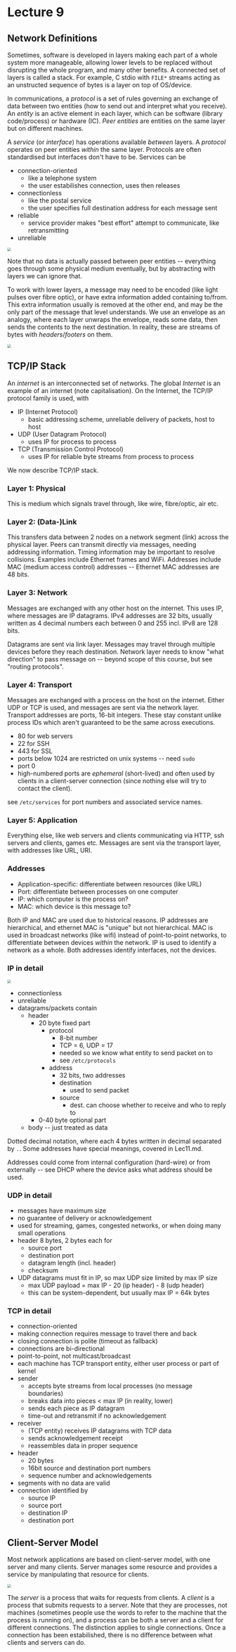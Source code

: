 # Lecture 9

## Network Definitions
Sometimes, software is developed in layers making each part of a whole system more manageable, allowing lower levels to be replaced without disrupting the whole program, and many other benefits. A connected set of layers is called a stack. For example, C stdio with `FILE*` streams acting as an unstructed sequence of bytes is a layer on top of OS/device. 

In communications, a *protocol* is a set of rules governing an exchange of data between two entities (how to send out and interpret what you receive). An *entity* is an active element in each layer, which can be software (library code/process) or hardware (IC). *Peer entities* are entities on the same layer but on different machines.

A *service* (or *interface*) has operations available *between* layers. A *protocol* operates on peer entities *within* the same layer. Protocols are often standardised but interfaces don't have to be. Services can be
- connection-oriented
    - like a telephone system
    - the user estabilishes connection, uses then releases
- connectionless
    - like the postal service
    - the user specifies full destination address for each message sent
- reliable
    - service provider makes "best effort" attempt to communicate, like retransmitting
- unreliable

<img src="images/layers.png" style="zoom: 50%;" />

Note that no data is actually passed between peer entities -- everything goes through some physical medium eventually, but by abstracting with layers we can ignore that.

To work with lower layers, a message may need to be encoded (like light pulses over fibre optic), or have extra information added containing to/from. This extra information usually is removed at the other end, and may be the only part of the message that level understands. We use an envelope as an analogy, where each layer unwraps the envelope, reads some data, then sends the contents to the next destination. In reality, these are streams of bytes with *headers*/*footers* on them.

<img src="images/envelopes.png" style="zoom: 50%;" />

## TCP/IP Stack
An *internet* is an interconnected set of networks. The global *Internet* is an example of an internet (note capitalisation). On the Internet, the TCP/IP protocol family is used, with
- IP (Internet Protocol)
    - basic addressing scheme, unreliable delivery of packets, host to host
- UDP (User Datagram Protocol)
    - uses IP for process to process
- TCP (Transmission Control Protocol)
    - uses IP for reliable byte streams from process to process

We now describe TCP/IP stack.

### Layer 1: Physical
This is medium which signals travel through, like wire, fibre/optic, air etc.

### Layer 2: (Data-)Link
This transfers data between 2 nodes on a network segment (link) across the physical layer. Peers can transmit directly via messages, needing addressing information. Timing information may be important to resolve collisions. 
Examples include Ethernet frames and WiFi. Addresses include MAC (medium access control) addresses -- Ethernet MAC addresses are 48 bits.

### Layer 3: Network
Messages are exchanged with any other host on the *i*nternet. This uses IP, where messages are IP datagrams. IPv4 addresses are 32 bits, usually written as 4 decimal numbers each between 0 and 255 incl. IPv8 are 128 bits.

Datagrams are sent via link layer. Messages may travel through multiple devices before they reach destination. Network layer needs to know "what direction" to pass message on -- beyond scope of this course, but see "routing protocols".

### Layer 4: Transport
Messages are exchanged with a process on the host on the internet. Either UDP or TCP is used, and messages are sent via the network layer.
Transport addresses are ports, 16-bit integers. These stay constant unlike process IDs which aren't guaranteed to be the same across executions.
- 80 for web servers
- 22 for SSH
- 443 for SSL
- ports below 1024 are restricted on unix systems -- need `sudo`
- port 0 
- high-numbered ports are *ephemeral* (short-lived) and often used by clients in a client-server connection (since nothing else will try to contact the client). 

see `/etc/services` for port numbers and associated service names.

### Layer 5: Application
Everything else, like web servers and clients communicating via HTTP, ssh servers and clients, games etc. Messages are sent via the transport layer, with addresses like URL, URI.

### Addresses
- Application-specific: differentiate between resources (like URL)
- Port: differentiate between processes on one computer
- IP: which computer is the process on?
- MAC: which device is this message to?

Both IP and MAC are used due to historical reasons. IP addresses are hierarchical, and ethernet MAC is "unique" but not hierarchical. MAC is used in broadcast networks (like wifi) instead of point-to-point networks, to differentiate between devices *within* the network. IP is used to identify a network as a whole. Both addresses identify interfaces, not the devices.

### IP in detail
<img src="images/ipheader.png" style="zoom: 50%;" />

- connectionless
- unreliable
- datagrams/packets contain
    - header
        - 20 byte fixed part
            - protocol
                - 8-bit number
                - TCP = 6, UDP = 17
                - needed so we know what entity to send packet on to
                - see `/etc/protocols`
            - address
                - 32 bits, two addresses
                - destination
                    - used to send packet
                - source
                    - dest. can choose whether to receive and who to reply to
        - 0-40 byte optional part
    - body -- just treated as data

Dotted decimal notation, where each 4 bytes written in decimal separated by `.`. Some addresses have special meanings, covered in Lec11.md.

Addresses could come from internal configuration (hard-wire) or from externally -- see DHCP where the device asks what address should be used.

### UDP in detail
- messages have maximum size
- no guarantee of delivery or acknowledgement
- used for streaming, games, congested networks, or when doing many small operations
- header 8 bytes, 2 bytes each for
    - source port
    - destination port
    - datagram length (incl. header)
    - checksum
- UDP datagrams must fit in IP, so max UDP size limited by max IP size
    - max UDP payload = max IP - 20 (ip header) - 8 (udp header)
    - this can be system-dependent, but usually max IP = 64k bytes

### TCP in detail
- connection-oriented
- making connection requires message to travel there and back
- closing connection is polite (timeout as fallback)
- connections are bi-directional
- point-to-point, not multicast/broadcast
- each machine has TCP transport entity, either user process or part of kernel
- sender
    - accepts byte streams from local processes (no message boundaries)
    - breaks data into pieces < max IP (in reality, lower)
    - sends each piece as IP datagram
    - time-out and retransmit if no acknowledgement
- receiver
    - (TCP entity) receives IP datagrams with TCP data
    - sends acknowledgement receipt
    - reassembles data in proper sequence
- header
    - 20 bytes
    - 16bit source and destination port numbers
    - sequence number and acknowledgements
- segments with no data are valid
- connection identified by
    - source IP
    - source port
    - destination IP
    - destination port

## Client-Server Model
Most network applications are based on client-server model, with one server and many clients. Server manages some resource and provides a service by manipulating that resource for clients.

<img src="images/client-server.png" style="zoom: 50%;" />

The *server* is a process that waits for requests from clients. A *client*  is a process that submits requests to a server. Note that they are processes, not machines (sometimes people use the words to refer to the machine that the process is running on), and a process can be both a server and a client for different connections. The distinction applies to single connections.
Once a connection has been estabilished, there is no difference between what clients and servers can do.

